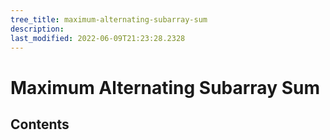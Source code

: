 ```yaml
---
tree_title: maximum-alternating-subarray-sum
description: 
last_modified: 2022-06-09T21:23:28.2328
---
```


# Maximum Alternating Subarray Sum

## Contents

